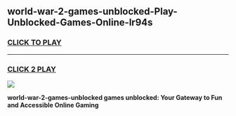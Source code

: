 
## world-war-2-games-unblocked-Play-Unblocked-Games-Online-lr94s
<h3>
<a href="https://premium76.site?title=world-war-2-games-unblocked&ref=24A">CLICK TO PLAY</a></h3>
<hr>

<h3>
<a href="https://premium76.site?title=world-war-2-games-unblocked&ref=24A">CLICK 2 PLAY</a>
  
</h3>

<a href="https://premium76.site?title=world-war-2-games-unblocked&ref=24A"><img src="https://clearcache.store/games.png"></a>


**world-war-2-games-unblocked games unblocked: Your Gateway to Fun and Accessible Online Gaming**
